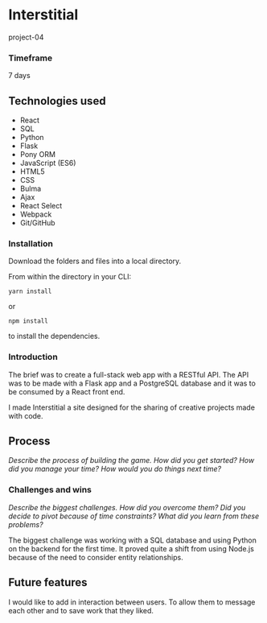# Interstitial
project-04

### Timeframe
7 days

## Technologies used

* React
* SQL
* Python
* Flask
* Pony ORM
* JavaScript (ES6)
* HTML5
* CSS
* Bulma
* Ajax
* React Select
* Webpack
* Git/GitHub


### Installation
Download the folders and files into a local directory.

From within the directory in your CLI:

```
yarn install
```

or

```
npm install
```

to install the dependencies.


### Introduction

The brief was to create a full-stack web app with a RESTful API. The API was to be made with a Flask app and a PostgreSQL database and it was to be consumed by a React front end.

I made Interstitial a site designed for the sharing of creative projects made with code.


## Process
_Describe the process of building the game. How did you get started? How did you manage your time? How would you do things next time?_




### Challenges and wins
_Describe the biggest challenges.
  How did you overcome them?
  Did you decide to pivot because of time constraints?
  What did you learn from these problems?_

  The biggest challenge was working with a SQL database and using Python on the backend for the first time. It proved quite a shift from using Node.js because of the need to consider entity relationships.





## Future features
I would like to add in interaction between users. To allow them to message each other and to save work that they liked.

